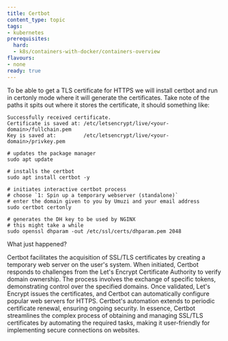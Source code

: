 ```yaml
---
title: Certbot
content_type: topic
tags:
- kubernetes
prerequisites:
  hard:
  - k8s/containers-with-docker/containers-overview
flavours:
- none
ready: true
---
```



To be able to get a TLS certificate for HTTPS we will install certbot and run in certonly mode where it will generate the certificates. Take note of the paths it spits out where it stores the certificate, it should something like:

```
Successfully received certificate.
Certificate is saved at: /etc/letsencrypt/live/<your-domain>/fullchain.pem
Key is saved at:         /etc/letsencrypt/live/<your-domain>/privkey.pem
```

```
# updates the package manager
sudo apt update

# installs the certbot
sudo apt install certbot -y

# initiates interactive certbot process
# choose `1: Spin up a temporary webserver (standalone)`
# enter the domain given to you by Umuzi and your email address
sudo certbot certonly

# generates the DH key to be used by NGINX
# this might take a while
sudo openssl dhparam -out /etc/ssl/certs/dhparam.pem 2048
```

What just happened?

Certbot facilitates the acquisition of SSL/TLS certificates by creating a temporary web server on the user's system. When initiated, Certbot responds to challenges from the Let's Encrypt Certificate Authority to verify domain ownership. The process involves the exchange of specific tokens, demonstrating control over the specified domains. Once validated, Let's Encrypt issues the certificates, and Certbot can automatically configure popular web servers for HTTPS. Certbot's automation extends to periodic certificate renewal, ensuring ongoing security. In essence, Certbot streamlines the complex process of obtaining and managing SSL/TLS certificates by automating the required tasks, making it user-friendly for implementing secure connections on websites.
